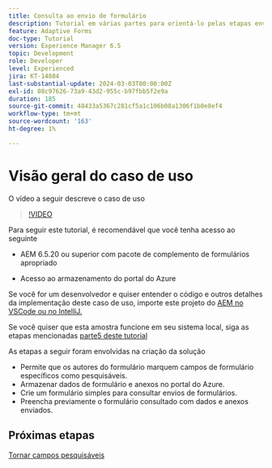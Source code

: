 ```yaml
---
title: Consulta ao envio de formulário
description: Tutorial em várias partes para orientá-lo pelas etapas envolvidas na consulta de envios de formulários armazenados no portal do Azure
feature: Adaptive Forms
doc-type: Tutorial
version: Experience Manager 6.5
topic: Development
role: Developer
level: Experienced
jira: KT-14884
last-substantial-update: 2024-03-03T00:00:00Z
exl-id: 08c97626-73a9-43d2-955c-b97fbb5f2e9a
duration: 185
source-git-commit: 48433a5367c281cf5a1c106b08a1306f1b0e8ef4
workflow-type: tm+mt
source-wordcount: '163'
ht-degree: 1%

---
```


# Visão geral do caso de uso

O vídeo a seguir descreve o caso de uso

>[!VIDEO](https://video.tv.adobe.com/v/3427096?learn=on)


Para seguir este tutorial, é recomendável que você tenha acesso ao seguinte

* AEM 6.5.20 ou superior com pacote de complemento de formulários apropriado

* Acesso ao armazenamento do portal do Azure



Se você for um desenvolvedor e quiser entender o código e outros detalhes da implementação deste caso de uso, importe este projeto do [AEM no VSCode ou no IntelliJ.](assets/azuredemoproject.zip)

Se você quiser que esta amostra funcione em seu sistema local, siga as etapas mencionadas [parte5 deste tutorial](./part5.md)

As etapas a seguir foram envolvidas na criação da solução

* Permite que os autores do formulário marquem campos de formulário específicos como pesquisáveis.
* Armazenar dados de formulário e anexos no portal do Azure.
* Crie um formulário simples para consultar envios de formulários.
* Preencha previamente o formulário consultado com dados e anexos enviados.

## Próximas etapas

[Tornar campos pesquisáveis](./part1.md)
